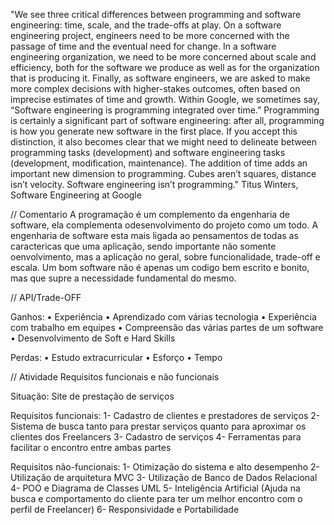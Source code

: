 "We see three critical differences between programming and software engineering: time, scale, and the trade-offs at play. On a software engineering project, engineers need to be more concerned with the passage of time and the eventual need for change. In a software engineering organization, we need to be more concerned about scale and efficiency, both for the software we produce as well as for the organization that is producing it. Finally, as software engineers, we are asked to make more complex decisions with higher-stakes outcomes, often based on imprecise estimates of time and growth. Within Google, we sometimes say, “Software engineering is programming integrated over time.” Programming is certainly a significant part of software engineering: after all, programming is how you generate new software in the first place. If you accept this distinction, it also becomes clear that we might need to delineate between programming tasks (development) and software engineering tasks (development, modification, maintenance). The addition of time adds an important new dimension to programming. Cubes aren’t squares, distance isn’t velocity. Software engineering isn’t programming."
Titus Winters, Software Engineering at Google

// Comentario
	A programação é um complemento da engenharia de software, ela complementa odesenvolvimento do projeto como um todo. A engenharia de software esta mais ligada ao
pensamentos de todas as caractericas que uma aplicação, sendo importante não somente oenvolvimento, mas a aplicação no geral, sobre funcionalidade, trade-off e escala.
	Um bom software não é apenas um codigo bem escrito e bonito, mas que supre
a necessidade fundamental do mesmo.

// API/Trade-OFF

Ganhos:
• Experiência
• Aprendizado com várias tecnologia
• Experiência com trabalho em equipes
• Compreensão das várias partes de um software
• Desenvolvimento de Soft e Hard Skills

Perdas:
• Estudo extracurricular
• Esforço
• Tempo

// Atividade Requisitos funcionais e não funcionais

Situação: Site de prestação de serviços

Requisitos funcionais:
1- Cadastro de clientes e prestadores de serviços
2- Sistema de busca tanto para prestar serviços quanto para aproximar os clientes dos Freelancers
3- Cadastro de serviços
4- Ferramentas para facilitar o encontro entre ambas partes

Requisitos não-funcionais:
1- Otimização do sistema e alto desempenho
2- Utilização de arquitetura MVC
3- Utilização de Banco de Dados Relacional
4- POO e Diagrama de Classes UML
5- Inteligência Artificial (Ajuda na busca e comportamento do cliente para ter um melhor encontro com o perfil de Freelancer)
6- Responsividade e Portabilidade
